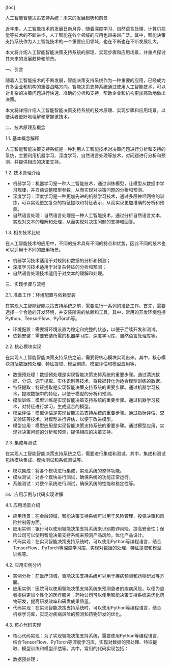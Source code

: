 
[toc]                    
                
                
人工智能智能决策支持系统：未来的发展趋势和前景

近年来，人工智能技术的发展日新月异，随着深度学习、自然语言处理、计算机视觉等技术的不断进步，人工智能在各个领域的应用也越来越广泛。其中，智能决策支持系统作为人工智能技术的一个重要应用领域，也在不断也在不断发展壮大。

本文将介绍人工智能智能决策支持系统的原理、实现步骤和应用场景，并重点探讨其未来的发展趋势和前景。

一、引言

随着人工智能技术的不断发展，智能决策支持系统作为一种重要的应用，已经成为许多企业和机构的重要战略方向。智能决策支持系统通过使用人工智能技术，可以对复杂的决策问题进行快速、准确的分析和支持，帮助企业和机构更加高效地做出决策。

本文将详细介绍人工智能智能决策支持系统的技术原理、实现步骤和应用场景，以便读者更好地理解和掌握该技术。

二、技术原理及概念

1.1. 基本概念解释

人工智能智能决策支持系统是一种利用人工智能技术对决策问题进行分析和支持的系统，主要利用机器学习、深度学习、自然语言处理等技术，对问题进行分析和预测，并提供相应的决策支持。

1.2. 技术原理介绍

- 机器学习：机器学习是一种人工智能技术，通过训练模型，让模型从数据中学习规律，并自动调整模型参数，从而实现对决策问题的分析和预测。
- 深度学习：深度学习是一种更加先进的机器学习技术，通过多层神经网络的训练，可以实现更加复杂的特征提取和特征表示，从而实现更加准确的分析和预测。
- 自然语言处理：自然语言处理是一种人工智能技术，通过分析自然语言文本，实现对文本的理解和处理，从而实现对决策问题的支持和回答。

1.3. 相关技术比较

在人工智能技术的应用中，不同的技术具有不同的特点和优势，因此不同的技术也可以适用于不同的应用场景。

- 机器学习技术适用于对规则和数据的分析和预测；
- 深度学习技术适用于对复杂特征的分析和预测；
- 自然语言处理技术适用于对文本的理解和处理。

三、实现步骤与流程

2.1. 准备工作：环境配置与依赖安装

在实现人工智能智能决策支持系统之前，需要进行一系列的准备工作。首先，需要选择一个合适的开发环境，并安装所需的依赖和工具。其中，常用的开发环境包括Python、TensorFlow、PyTorch等。

- 环境配置：需要将环境设置为稳定和完整的状态，以便于后续开发和测试。
- 依赖安装：需要安装所需的机器学习库、深度学习库、自然语言处理库等。

2.2. 核心模块实现

在实现人工智能智能决策支持系统之前，需要将核心模块实现出来。其中，核心模块包括数据预处理、特征提取、模型训练、模型评估和模型应用等。

- 数据预处理：数据预处理是实现智能决策支持系统的重要步骤。通过清洗数据、分词、词干提取、实体识别等技术，将数据转化为适合模型训练的数据。
- 特征提取：特征提取是实现智能决策支持系统的重要步骤。通过机器学习技术，提取数据中的特征，以便于模型的分析和预测。
- 模型训练：模型训练是实现智能决策支持系统的重要步骤。通过机器学习技术，对特征进行学习，生成适合的模型。
- 模型评估：模型评估是实现智能决策支持系统的重要步骤。通过指标评估、交叉验证等技术，对模型进行评估，以便于改进模型。
- 模型应用：模型应用是实现智能决策支持系统的重要步骤。通过模型应用，实现对决策问题的分析和预测，提供相应的决策支持。

2.3. 集成与测试

在实现人工智能智能决策支持系统之后，需要进行集成和测试。其中，集成和测试包括模块集成、模块测试和系统测试等。

- 模块集成：将各个模块进行集成，实现系统的整体功能。
- 模块测试：对各个模块进行测试，确保系统的功能正常运行。
- 系统测试：对整个系统进行测试，确保系统的性能和稳定性等。

四、应用示例与代码实现讲解

4.1. 应用场景介绍

- 应用场景：在金融领域，智能决策支持系统可以用于风险管理、投资决策和风险控制等方面。
- 应用实例：银行可以使用智能决策支持系统来识别欺诈风险，提高安全性；保险公司可以使用智能决策支持系统来预测产品风险，优化产品设计。
- 代码实现：在实现智能决策支持系统时，可以使用Python等编程语言，结合TensorFlow、PyTorch等深度学习库，实现对数据的处理、特征提取和模型训练等。

4.2. 应用实例分析

- 实例分析：在医疗领域，智能决策支持系统可以用于疾病预测和药物研发等方面。
- 应用实例：医院可以使用智能决策支持系统来预测患者的疾病风险，以便为患者提供更加个性化的医疗服务；药物公司可以使用智能决策支持系统来优化药物研发，提高研发效率和研发成果质量。
- 代码实现：在实现智能决策支持系统时，可以使用Python等编程语言，结合机器学习库，实现对疾病风险的预测和药物研发的优化。

4.3. 核心代码实现

- 核心代码实现：为了实现智能决策支持系统，需要使用Python等编程语言，结合TensorFlow、PyTorch等深度学习库，实现对数据的预处理、特征提取、模型训练和模型评估等。其中，常用的代码实现包括：

- 数据预处理：


